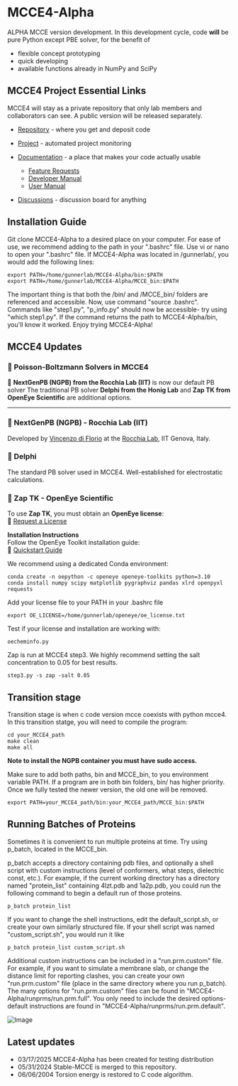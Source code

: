 # MCCE4-Alpha

ALPHA MCCE version development. In this development cycle, code **will** be pure Python except PBE solver, for the benefit of
* flexible concept prototyping
* quick developing
* available functions already in NumPy and SciPy

## MCCE4 Project Essential Links

MCCE4 will stay as a private repository that only lab members and collaborators can see. A public version will be released separately. 

* [Repository](https://github.com/GunnerLab/MCCE4) - where you get and deposit code
* [Project](https://github.com/orgs/GunnerLab/projects/4) - automated project monitoring
* [Documentation](doc) - a place that makes your code actually usable
  * [Feature Requests](doc/Features.md)
  * [Developer Manual](doc/DevManual.md)
  * [User Manual](doc/UserManual.md)

* [Discussions](https://github.com/GunnerLab/MCCE4/discussions) - discussion board for anything

## Installation Guide

Git clone MCCE4-Alpha to a desired place on your computer. For ease of use, we recommend adding to the path in your ".bashrc" file. Use vi or nano to open your ".bashrc" file. If MCCE4-Alpha was located in /gunnerlab/, you would add the following lines:

```
export PATH=/home/gunnerlab/MCCE4-Alpha/bin:$PATH
export PATH=/home/gunnerlab/MCCE4-Alpha/MCCE_bin:$PATH
```

The important thing is that both the /bin/ and /MCCE_bin/ folders are referenced and accessible. Now, use command "source .bashrc". Commands like "step1.py", "p_info.py" should now be accessible- try using "which step1.py". If the command returns the path to MCCE4-Alpha/bin, you'll know it worked. 
Enjoy trying MCCE4-Alpha!

## MCCE4 Updates

### 🔹 Poisson-Boltzmann Solvers in MCCE4  
🚀  **NextGenPB (NGPB) from the Rocchia Lab (IIT)** is now our default PB solver 
The traditional PB solver **Delphi from the Honig Lab** and **Zap TK from OpenEye Scientific** are additional options.

---
### 🔹 NextGenPB (NGPB) - Rocchia Lab (IIT)
Developed by [Vincenzo di Florio](https://github.com/vdiflorio) at the [Rocchia Lab](https://github.com/concept-lab), IIT Genova, Italy.  

### 🔹 Delphi 
The standard PB solver used in MCCE4. Well-established for electrostatic calculations.  

### 🔹 Zap TK - OpenEye Scientific 
To use **Zap TK**, you must obtain an **OpenEye license**:  
🔗 [Request a License](https://www.eyesopen.com/contact)  

**Installation Instructions**   
Follow the OpenEye Toolkit installation guide:  
🔗 [Quickstart Guide](https://docs.eyesopen.com/toolkits/python/quickstart-python/linuxosx.html)  

We recommend using a dedicated Conda environment:  
```
conda create -n oepython -c openeye openeye-toolkits python=3.10
conda install numpy scipy matplotlib pygraphviz pandas xlrd openpyxl requests
```

Add your license file to your PATH in your .bashrc file
```
export OE_LICENSE=/home/gunnerlab/openeye/oe_license.txt
```

Test if your license and installation are working with:
```
oecheminfo.py
```

Zap is run at MCCE4 step3. We highly recommend setting the salt concentration to 0.05 for best results.
```
step3.py -s zap -salt 0.05
```


## Transition stage
Transition stage is when c code version mcce coexists with python mcce4. In this transition statge, you will need to compile the program:

```
cd your_MCCE4_path
make clean
make all
```
**Note to install the NGPB container you must have sudo access.**

Make sure to add both paths, bin and MCCE_bin, to you environment variable PATH. If a program are in both bin folders, bin/ has higher priority. Once we fully tested the newer version, the old one will be removed. 
```
export PATH=your_MCCE4_path/bin:your_MCCE4_path/MCCE_bin:$PATH
```
## Running Batches of Proteins

Sometimes it is convenient to run multiple proteins at time. Try using p_batch, located in the MCCE_bin.

p_batch accepts a directory containing pdb files, and optionally a shell script with custom instructions (level of conformers, what steps, dielectric const, etc.). For example, if the current working directory has a directory named "protein_list" containing 4lzt.pdb and 1a2p.pdb, you could run the following command to begin a default run of those proteins.

```
p_batch protein_list
```

If you want to change the shell instructions, edit the default_script.sh, or create your own similarly structured file. If your shell script was named "custom_script.sh", you would run it like

```
p_batch protein_list custom_script.sh
```

Additional custom instructions can be included in a "run.prm.custom" file. For example, if you want to simulate a membrane slab, or change the distance limit for reporting clashes, you can create your own "run.prm.custom" file (place in the same directory where you run p_batch). The many options for "run.prm.custom" files can be found in "MCCE4-Alpha/runprms/run.prm.full". You only need to include the desired options- default instructions are found in "MCCE4-Alpha/runprms/run.prm.default".

![Image](https://github.com/user-attachments/assets/6226520b-c3bf-40b6-bb07-ae78ad0c6e73)

## Latest updates
- 03/17/2025 MCCE4-Alpha has been created for testing distribution
- 05/31/2024 Stable-MCCE is merged to this repository.
- 06/06/2004 Torsion energy is restored to C code algorithm.
